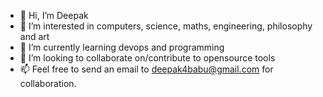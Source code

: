 - 👋 Hi, I’m Deepak
- 👀 I’m interested in computers, science, maths, engineering, philosophy and art
- 🌱 I’m currently learning devops and programming
- 💞️ I’m looking to collaborate on/contribute to opensource tools
- 📫 Feel free to send an email to deepak4babu@gmail.com for collaboration.

<!---
deepak4babu/deepak4babu is a ✨ special ✨ repository because its `README.md` (this file) appears on your GitHub profile.
You can click the Preview link to take a look at your changes.
--->

